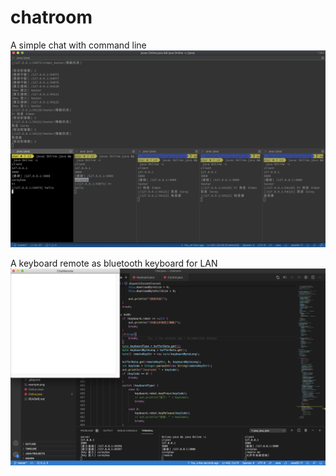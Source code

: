 # chatroom
A simple chat with command line
![image](https://raw.githubusercontent.com/coreyhao0313/chatroom/master/example.png)

A keyboard remote as bluetooth keyboard for LAN
![image](https://raw.githubusercontent.com/coreyhao0313/chatroom/master/example_remote.png)
